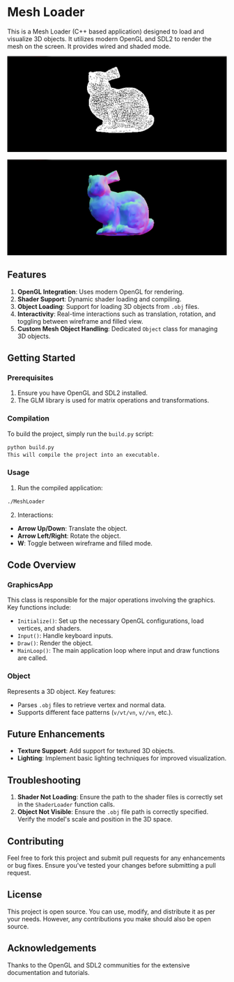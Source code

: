 # Mesh Loader

This is a Mesh Loader (C++ based application) designed to load and visualize 3D objects. It utilizes modern OpenGL and SDL2 to render the mesh on the screen. It provides wired and shaded mode.

![Wire Mode](images/wiredMesh.png)

![Shaded Mode](images/shadedMesh.png)

## Features

1. **OpenGL Integration**: Uses modern OpenGL for rendering.
2. **Shader Support**: Dynamic shader loading and compiling.
3. **Object Loading**: Support for loading 3D objects from `.obj` files.
4. **Interactivity**: Real-time interactions such as translation, rotation, and toggling between wireframe and filled view.
5. **Custom Mesh Object Handling**: Dedicated `Object` class for managing 3D objects.

## Getting Started

### Prerequisites

1. Ensure you have OpenGL and SDL2 installed.
2. The GLM library is used for matrix operations and transformations.

### Compilation

To build the project, simply run the `build.py` script:

```bash
python build.py
This will compile the project into an executable.
```

### Usage

1. Run the compiled application:

```bash
./MeshLoader
```

2. Interactions:

- **Arrow Up/Down**: Translate the object.
- **Arrow Left/Right**: Rotate the object.
- **W**: Toggle between wireframe and filled mode.

## Code Overview

### GraphicsApp

This class is responsible for the major operations involving the graphics. Key functions include:

- `Initialize()`: Set up the necessary OpenGL configurations, load vertices, and shaders.
- `Input()`: Handle keyboard inputs.
- `Draw()`: Render the object.
- `MainLoop()`: The main application loop where input and draw functions are called.

### Object

Represents a 3D object. Key features:

- Parses `.obj` files to retrieve vertex and normal data.
- Supports different face patterns (`v/vt/vn`, `v//vn`, etc.).
  
## Future Enhancements

- **Texture Support**: Add support for textured 3D objects.
- **Lighting**: Implement basic lighting techniques for improved visualization.

## Troubleshooting

1. **Shader Not Loading**: Ensure the path to the shader files is correctly set in the `ShaderLoader` function calls.
2. **Object Not Visible**: Ensure the `.obj` file path is correctly specified. Verify the model's scale and position in the 3D space.

## Contributing

Feel free to fork this project and submit pull requests for any enhancements or bug fixes. Ensure you've tested your changes before submitting a pull request.

## License

This project is open source. You can use, modify, and distribute it as per your needs. However, any contributions you make should also be open source.

## Acknowledgements

Thanks to the OpenGL and SDL2 communities for the extensive documentation and tutorials.